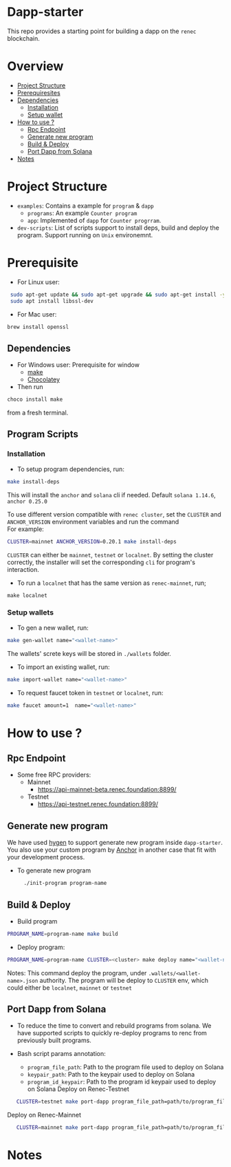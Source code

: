 # Dapp-starter

This repo provides a starting point for building a dapp on the `renec` blockchain.

# Overview

- [Project Structure](#project-structure)
- [Prerequiresites](#prerequisite)
- [Dependencies](#dependencies)
  - [Installation](#installation)
  - [Setup wallet](#setup-wallets)
- [How to use ?](#how-to-use-)
  - [Rpc Endpoint](#rpc-endpoint)
  - [Generate new program](#generate-new-program)
  - [Build & Deploy](#build--deploy)
  - [Port Dapp from Solana](#port-dapp-from-solana)
- [Notes](#notes)

# Project Structure
- `examples`: Contains a example for `program` & `dapp`
  - `programs`: An example `Counter program`
  - `app`: Implemented of `dapp` for `Counter progrram`.
- `dev-scripts`: List of scripts support to install deps, build and deploy the program. Support running on `Unix` environemnt.

# Prerequisite

- For Linux user:

```bash
 sudo apt-get update && sudo apt-get upgrade && sudo apt-get install -y pkg-config build-essential libudev-dev
 sudo apt install libssl-dev
```

- For Mac user:

```bash
brew install openssl
```

## Dependencies
- For Windows user:
  Prerequisite for window
    - [make](https://www.gnu.org/software/make/manual/make.html)
    - [Chocolatey](https://chocolatey.org/install)
 - Then run
  ```bash
  choco install make
  ```
  from a fresh terminal.

## Program Scripts

  ### Installation

  - To setup program dependencies, run:

  ```bash
  make install-deps
  ```

  This will install the `anchor` and `solana` cli if needed. Default `solana 1.14.6`, `anchor 0.25.0`

  To use different version compatible with `renec cluster`, set the `CLUSTER` and `ANCHOR_VERSION` environment variables and run the command
  </br>
  For example:

  ```bash
  CLUSTER=mainnet ANCHOR_VERSION=0.20.1 make install-deps
  ```

  `CLUSTER` can either be `mainnet`, `testnet` or `localnet`. By setting the cluster correctly, the installer will set the corresponding     `cli` for program's interaction.

  - To run a `localnet` that has the same version as `renec-mainnet`, run;

  ```
  make localnet
  ```

  ### Setup wallets

  - To gen a new wallet, run:

  ```bash
  make gen-wallet name="<wallet-name>"
  ```

  The wallets' screte keys will be stored in `./wallets` folder.

  - To import an existing wallet, run:

  ```bash
  make import-wallet name="<wallet-name>"
  ```

  - To request faucet token in `testnet` or `localnet`, run:

  ```bash
  make faucet amount=1  name="<wallet-name>"
  ```

# How to use ?

  ## Rpc Endpoint

  - Some free RPC providers:
    - Mainnet
      - https://api-mainnet-beta.renec.foundation:8899/
    - Testnet
      - https://api-testnet.renec.foundation:8899/
  ## Generate new program
   We have used [hygen](https://www.hygen.io/) to support generate new program inside `dapp-starter`. You also use your custom program by [Anchor]() in another case that fit with your development process.
   - To generate new program
      ```bash
        ./init-program program-name
      ```
  ## Build & Deploy
   - Build program
  ```bash
  PROGRAM_NAME=program-name make build
  ```
  - Deploy program:
  ```bash
  PROGRAM_NAME=program-name CLUSTER=<cluster> make deploy name="<wallet-name>"
  ```
  Notes:
  This command deploy the program, under `.wallets/<wallet-name>.json` authority. The program will be deploy to `CLUSTER` env, which could either be `localnet`, `mainnet` or `testnet`

  ## Port Dapp from Solana
  - To reduce the time to convert and rebuild programs from solana. We have supported scripts to quickly re-deploy programs to renc from previously built programs.

  - Bash script params annotation:
     - `program_file_path`: Path to the program file used to deploy on Solana
     - `keypair_path`: Path to the keypair used to deploy on Solana
     - `program_id_keypair`: Path to the program id keypair used to deploy on Solana
   Deploy on Renec-Testnet
   ```bash
      CLUSTER=testnet make port-dapp program_file_path=path/to/program_file.so keypair_path=path/to/wallet.json program_id_keypair=path/tp/program-id/keypair.json
   ```

   Deploy on Renec-Mainnet
   ```bash
      CLUSTER=mainnet make port-dapp program_file_path=path/to/program_file.so keypair_path=path/to/wallet.json progran_id_keypair=path/tp/program-id/keypair.json
   ```
# Notes
